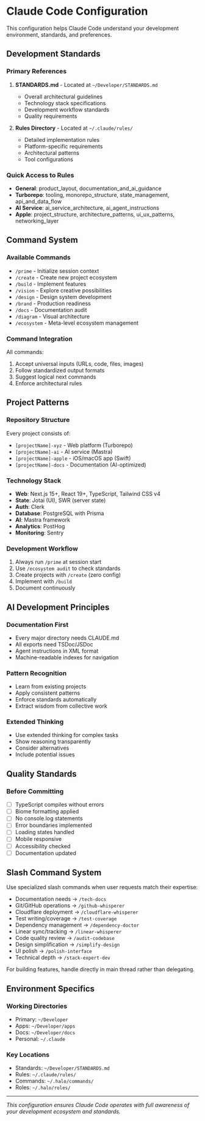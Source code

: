 # Claude Code Configuration

This configuration helps Claude Code understand your development environment, standards, and preferences.

## Development Standards

### Primary References
1. **STANDARDS.md** - Located at `~/Developer/STANDARDS.md`
   - Overall architectural guidelines
   - Technology stack specifications
   - Development workflow standards
   - Quality requirements

2. **Rules Directory** - Located at `~/.claude/rules/`
   - Detailed implementation rules
   - Platform-specific requirements
   - Architectural patterns
   - Tool configurations

### Quick Access to Rules
- **General**: product_layout, documentation_and_ai_guidance
- **Turborepo**: tooling, monorepo_structure, state_management, api_and_data_flow
- **AI Service**: ai_service_architecture, ai_agent_instructions
- **Apple**: project_structure, architecture_patterns, ui_ux_patterns, networking_layer

## Command System

### Available Commands
- `/prime` - Initialize session context
- `/create` - Create new project ecosystem
- `/build` - Implement features
- `/vision` - Explore creative possibilities
- `/design` - Design system development
- `/brand` - Production readiness
- `/docs` - Documentation audit
- `/diagram` - Visual architecture
- `/ecosystem` - Meta-level ecosystem management

### Command Integration
All commands:
1. Accept universal inputs (URLs, code, files, images)
2. Follow standardized output formats
3. Suggest logical next commands
4. Enforce architectural rules

## Project Patterns

### Repository Structure
Every project consists of:
- `[projectName]-xyz` - Web platform (Turborepo)
- `[projectName]-ai` - AI service (Mastra)
- `[projectName]-apple` - iOS/macOS app (Swift)
- `[projectName]-docs` - Documentation (AI-optimized)

### Technology Stack
- **Web**: Next.js 15+, React 19+, TypeScript, Tailwind CSS v4
- **State**: Jotai (UI), SWR (server state)
- **Auth**: Clerk
- **Database**: PostgreSQL with Prisma
- **AI**: Mastra framework
- **Analytics**: PostHog
- **Monitoring**: Sentry

### Development Workflow
1. Always run `/prime` at session start
2. Use `/ecosystem audit` to check standards
3. Create projects with `/create` (zero config)
4. Implement with `/build`
5. Document continuously

## AI Development Principles

### Documentation First
- Every major directory needs CLAUDE.md
- All exports need TSDoc/JSDoc
- Agent instructions in XML format
- Machine-readable indexes for navigation

### Pattern Recognition
- Learn from existing projects
- Apply consistent patterns
- Enforce standards automatically
- Extract wisdom from collective work

### Extended Thinking
- Use extended thinking for complex tasks
- Show reasoning transparently
- Consider alternatives
- Include potential issues

## Quality Standards

### Before Committing
- [ ] TypeScript compiles without errors
- [ ] Biome formatting applied
- [ ] No console.log statements
- [ ] Error boundaries implemented
- [ ] Loading states handled
- [ ] Mobile responsive
- [ ] Accessibility checked
- [ ] Documentation updated

## Slash Command System

Use specialized slash commands when user requests match their expertise:
- Documentation needs → `/tech-docs`
- Git/GitHub operations → `/github-whisperer`  
- Cloudflare deployment → `/cloudflare-whisperer`
- Test writing/coverage → `/test-coverage`
- Dependency management → `/dependency-doctor`
- Linear sync/tracking → `/linear-whisperer`
- Code quality review → `/audit-codebase`
- Design simplification → `/simplify-design`
- UI polish → `/polish-interface`
- Technical depth → `/stack-expert-dev`

For building features, handle directly in main thread rather than delegating.

## Environment Specifics

### Working Directories
- Primary: `~/Developer`
- Apps: `~/Developer/apps`
- Docs: `~/Developer/docs`
- Personal: `~/.claude`

### Key Locations
- Standards: `~/Developer/STANDARDS.md`
- Rules: `~/.claude/rules/`
- Commands: `~/.halo/commands/`
- Roles: `~/.halo/roles/`

---

*This configuration ensures Claude Code operates with full awareness of your development ecosystem and standards.*
